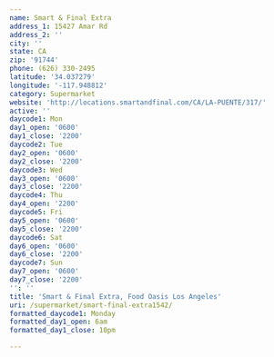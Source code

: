 ```yaml
---
name: Smart & Final Extra
address_1: 15427 Amar Rd
address_2: ''
city: ''
state: CA
zip: '91744'
phone: (626) 330-2495
latitude: '34.037279'
longitude: '-117.948812'
category: Supermarket
website: 'http://locations.smartandfinal.com/CA/LA-PUENTE/317/'
active: ''
daycode1: Mon
day1_open: '0600'
day1_close: '2200'
daycode2: Tue
day2_open: '0600'
day2_close: '2200'
daycode3: Wed
day3_open: '0600'
day3_close: '2200'
daycode4: Thu
day4_open: '2200'
daycode5: Fri
day5_open: '0600'
day5_close: '2200'
daycode6: Sat
day6_open: '0600'
day6_close: '2200'
daycode7: Sun
day7_open: '0600'
day7_close: '2200'
'': ''
title: 'Smart & Final Extra, Food Oasis Los Angeles'
uri: /supermarket/smart-final-extra1542/
formatted_daycode1: Monday
formatted_day1_open: 6am
formatted_day1_close: 10pm

---
```

